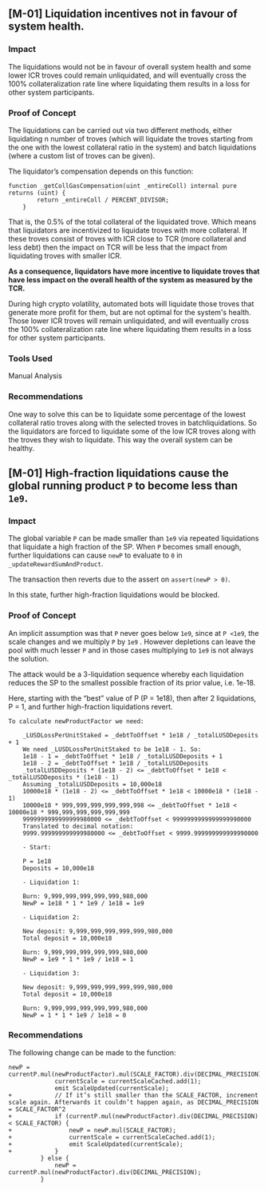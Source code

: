 ## [M-01] Liquidation incentives not in favour of system health.

### Impact

The liquidations would not be in favour of overall system health and some lower ICR troves could remain unliquidated, and will eventually cross the 100% collateralization rate line where liquidating them results in a loss for other system participants.

### Proof of Concept

The liquidations can be carried out via two different methods, either liquidating n number of troves (which will liquidate the troves starting from the one with the lowest collateral ratio in the system) and batch liquidations (where a custom list of troves can be given).

The liquidator’s compensation depends on this function:

```solidity
function _getCollGasCompensation(uint _entireColl) internal pure returns (uint) {
        return _entireColl / PERCENT_DIVISOR;
    }
```

That is, the 0.5% of the total collateral of the liquidated trove. Which means that liquidators are incentivized to liquidate troves with more collateral. If these troves consist of troves with ICR close to TCR (more collateral and less debt) then the impact on TCR will be less that the impact from liquidating troves with smaller ICR.

**As a consequence, liquidators have more incentive to liquidate troves that have less impact on the overall health of the system as measured by the TCR.**

During high crypto volatility, automated bots will liquidate those troves that generate more profit for them, but are not optimal for the system's health. Those lower ICR troves will remain unliquidated, and will eventually cross the 100% collateralization rate line where liquidating them results in a loss for other system participants.

### Tools Used

Manual Analysis

### Recommendations

One way to solve this can be to liquidate some percentage of the lowest collateral ratio troves along with the selected troves in batchliquidations. So the liquidators are forced to liquidate some of the low ICR troves along with the troves they wish to liquidate. This way the overall system can be healthy.

## [M-01] **High-fraction liquidations cause the global running product `P` to become less than `1e9`.**

### Impact

The global variable `P` can be made smaller than `1e9` via repeated liquidations that liquidate a high fraction of the SP. When `P` becomes small enough, further liquidations can cause `newP` to evaluate to `0` in `_updateRewardSumAndProduct`.

The transaction then reverts due to the assert on `assert(newP > 0)`.

In this state, further high-fraction liquidations would be blocked.

### Proof of Concept

An implicit assumption was that `P` never goes below `1e9`, since at `P <1e9`, the scale changes and we multiply `P` by `1e9` . However depletions can leave the pool with much lesser `P` and in those cases multiplying to `1e9` is not always the solution.

The attack would be a 3-liquidation sequence whereby each liquidation reduces the SP to the smallest possible fraction of its prior value, i.e. 1e-18.

Here, starting with the “best” value of P (P = 1e18), then after 2 liquidations, P = 1, and further high-fraction liquidations revert.

```solidity
To calculate newProductFactor we need:
    
    _LUSDLossPerUnitStaked = _debtToOffset * 1e18 / _totalLUSDDeposits + 1
    We need _LUSDLossPerUnitStaked to be 1e18 - 1. So:
    1e18 - 1 = _debtToOffset * 1e18 / _totalLUSDDeposits + 1
    1e18 - 2 = _debtToOffset * 1e18 / _totalLUSDDeposits
    _totalLUSDDeposits * (1e18 - 2) <= _debtToOffset * 1e18 < _totalLUSDDeposits * (1e18 - 1)
    Assuming _totalLUSDDeposits = 10,000e18
    10000e18 * (1e18 - 2) <= _debtToOffset * 1e18 < 10000e18 * (1e18 - 1)
    10000e18 * 999,999,999,999,999,998 <= _debtToOffset * 1e18 < 10000e18 * 999,999,999,999,999,999
    9999999999999999980000 <= _debtToOffset < 9999999999999999990000
    Translated to decimal notation:
    9999.999999999999980000 <= _debtToOffset < 9999.999999999999990000
    
    - Start:
    
    P = 1e18
    Deposits = 10,000e18
    
    - Liquidation 1:
    
    Burn: 9,999,999,999,999,999,980,000
    NewP = 1e18 * 1 * 1e9 / 1e18 = 1e9
    
    - Liquidation 2:
    
    New deposit: 9,999,999,999,999,999,980,000
    Total deposit = 10,000e18
    
    Burn: 9,999,999,999,999,999,980,000
    NewP = 1e9 * 1 * 1e9 / 1e18 = 1
    
    - Liquidation 3:
    
    New deposit: 9,999,999,999,999,999,980,000
    Total deposit = 10,000e18
    
    Burn: 9,999,999,999,999,999,980,000
    NewP = 1 * 1 * 1e9 / 1e18 = 0
```

### Recommendations

The following change can be made to the function:

```solidity
newP = currentP.mul(newProductFactor).mul(SCALE_FACTOR).div(DECIMAL_PRECISION); 
             currentScale = currentScaleCached.add(1);
             emit ScaleUpdated(currentScale);
+            // If it’s still smaller than the SCALE_FACTOR, increment scale again. Afterwards it couldn’t happen again, as DECIMAL_PRECISION = SCALE_FACTOR^2
+            if (currentP.mul(newProductFactor).div(DECIMAL_PRECISION) < SCALE_FACTOR) {
+                newP = newP.mul(SCALE_FACTOR);
+                currentScale = currentScaleCached.add(1);
+                emit ScaleUpdated(currentScale);
+            }
         } else {
             newP = currentP.mul(newProductFactor).div(DECIMAL_PRECISION);
         }
```